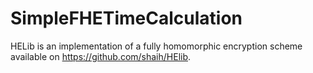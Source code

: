 # SimpleFHETimeCalculation
HELib is an implementation of a fully homomorphic encryption scheme available on https://github.com/shaih/HElib.
